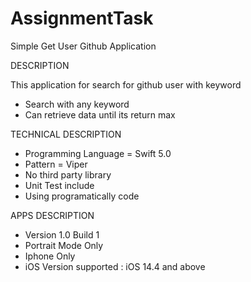 # AssignmentTask


Simple Get User Github Application

DESCRIPTION

This application for search for github user with keyword

- Search with any keyword
- Can retrieve data until its return max

TECHNICAL DESCRIPTION

- Programming Language = Swift 5.0
- Pattern = Viper
- No third party library
- Unit Test include
- Using programatically code

APPS DESCRIPTION

- Version 1.0 Build 1
- Portrait Mode Only
- Iphone Only
- iOS Version supported : iOS 14.4 and above
